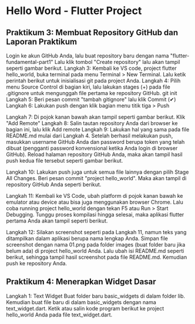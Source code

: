 
# Hello Word - Flutter Project

## Praktikum 3: Membuat Repository GitHub dan Laporan Praktikum

Login ke akun GitHub Anda, lalu buat repository baru dengan nama "flutter-fundamental-part1"
Lalu klik tombol "Create repository" lalu akan tampil seperti gambar berikut.
Langkah 3:
Kembali ke VS code, project flutter hello_world, buka terminal pada menu Terminal > New Terminal. Lalu ketik perintah berikut untuk inisialisasi git pada project Anda.
Langkah 4:
Pilih menu Source Control di bagian kiri, lalu lakukan stages (+) pada file .gitignore untuk mengunggah file pertama ke repository GitHub.
git init
Langkah 5:
Beri pesan commit "tambah gitignore" lalu klik Commit (✔)
Langkah 6:
Lakukan push dengan klik bagian menu titik tiga > Push

Langkah 7:
Di pojok kanan bawah akan tampil seperti gambar berikut. Klik "Add Remote"
Langkah 8:
Salin tautan repository Anda dari browser ke bagian ini, lalu klik Add remote
Langkah 9:
Lakukan hal yang sama pada file README.md mulai dari Langkah 4. Setelah berhasil melakukan push, masukkan username GitHub Anda dan password berupa token yang telah dibuat (pengganti password konvensional ketika Anda login di browser GitHub). Reload halaman repository GitHub Anda, maka akan tampil hasil push kedua file tersebut seperti gambar berikut.

Langkah 10:
Lakukan push juga untuk semua file lainnya dengan pilih Stage All Changes. Beri pesan commit "project hello_world". Maka akan tampil di repository GitHub Anda seperti berikut.

Langkah 11:
Kembali ke VS Code, ubah platform di pojok kanan bawah ke emulator atau device atau bisa juga menggunakan browser Chrome. Lalu coba running project hello_world dengan tekan F5 atau Run > Start Debugging. Tunggu proses kompilasi hingga selesai, maka aplikasi flutter pertama Anda akan tampil seperti berikut.

Langkah 12:
Silakan screenshot seperti pada Langkah 11, namun teks yang ditampilkan dalam aplikasi berupa nama lengkap Anda. Simpan file screenshot dengan nama 01.png pada folder images (buat folder baru jika belum ada) di project hello_world Anda. Lalu ubah isi README.md seperti berikut, sehingga tampil hasil screenshot pada file README.md. Kemudian push ke repository Anda.

##  Praktikum 4: Menerapkan Widget Dasar
Langkah 1: Text Widget Buat folder baru basic_widgets di dalam folder lib. Kemudian buat file baru di dalam basic_widgets dengan nama text_widget.dart. Ketik atau salin kode program berikut ke project hello_world Anda pada file text_widget.dart.

